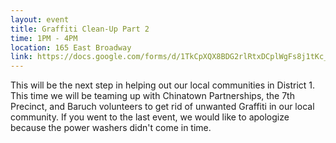 ```yaml
---
layout: event
title: Graffiti Clean-Up Part 2
time: 1PM - 4PM
location: 165 East Broadway
link: https://docs.google.com/forms/d/1TkCpXQX8BDG2rlRtxDCplWgFs8j1tKc_EW4qlavqv8s/viewform
---
```

This will be the next step in helping out our local communities in District 1. This time we will be teaming up with Chinatown Partnerships, the 7th Precinct, and Baruch volunteers to get rid of unwanted Graffiti in our local community. If you went to the last event, we would like to apologize because the power washers didn't come in time.